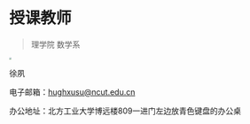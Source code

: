 # 授课教师

> 理学院 数学系

<img src="https://s1.ax1x.com/2023/09/07/pPyVPSS.jpg" style="zoom: 25%;" />

徐夙

电子邮箱：hughxusu@ncut.edu.cn

办公地址：北方工业大学博远楼809一进门左边放青色键盘的办公桌